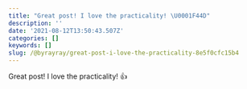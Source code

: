 ```yaml
---
title: "Great post! I love the practicality! \U0001F44D"
description: ''
date: '2021-08-12T13:50:43.507Z'
categories: []
keywords: []
slug: /@byrayray/great-post-i-love-the-practicality-8e5f0cfc15b4
---
```


Great post! I love the practicality! 👍